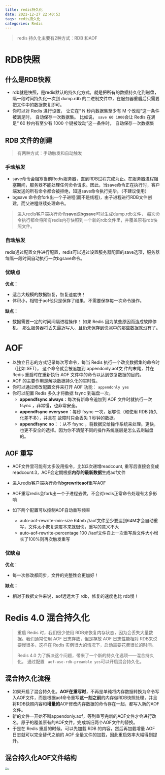 ```yaml
---
title: redis持久化
date: 2021-12-27 22:40:53
tags: redis持久化
categories: Redis
---
```


> redis 持久化主要有2种方式：RDB 和AOF

# RDB快照

## 什么是RDB快照

- rdb就是快照，是redis默认的持久化方式，就是把所有的数据持久化到磁盘，隔一段时间持久化一次到 dump.rdb 的二进制文件中，在服务器重启后只需要把文件中的数据恢复即可。 
- 你可以对 Redis 进行设置， 让它在“ N 秒内数据集至少有 M 个改动”这一条件被满足时， 自动保存一次数据集。 比如说， `save 60 1000`会让 Redis 在满足“ 60 秒内有至少有 1000 个键被改动”这一条件时， 自动保存一次数据集

## RDB 文件的创建

> 有两种方式：手动触发和自动触发

### 手动触发

- save命令会阻塞当前Redis服务器，直到RDB过程完成为止。在服务器进程阻塞期间，服务器不能处理任何命令请求。因此，当save命令正在执行时，客户端发送的所有命令都会被拒绝，知道save命令执行完毕。（不建议使用）
- bgsave 命令会fork出一个子进程(而不是线程)，由子进程进行RDB文件创建，而父进程继续处理命令。

> 进入redis客户端执行命令**save**或**bgsave**可以生成dump.rdb文件， 每次命令执行都会将所有redis内存快照到一个新的rdb文件里，并覆盖原有rdb快照文件。 

### 自动触发

redis通过配置文件进行配置，redis可以通过设置服务器配置的save选项，服务器每隔一段时间自动执行一次bgsave命令。

### 优缺点

**优点：**

- 适合大规模的数据恢复，恢复速度快！
- 体积小，相较于aof他只是保存了结果，不需要保存每一次命令操作。

**缺点：**

- 数据需要一定的时间间隔进程操作！ 如果 Redis 因为某些原因而造成故障停机， 那么服务器将丢失最近写入、且仍未保存到快照中的那些数据就没有了。



# AOF

- 以独立日志的方式记录每次写命令，每当 Redis 执行一个改变数据集的命令时（比如 SET）， 这个命令就会被追加到 appendonly.aof文 件的末尾，并在 Redis 重启时在重新执行 AOF 文件中的命令以达到恢复数据的目的。
- AOF 的主要作用是解决数据持久化的实时性。
- 你可以通过修改配置文件来打开 AOF 功能：  `appendonly yes `
- 你可以配置 Redis 多久才将数据 fsync 到磁盘一次。 
  - **appendfsync always**：每次有新命令追加到 AOF 文件时就执行一次 fsync ，非常慢，也非常安全。
  - **appendfsync everysec**：每秒 fsync 一次，足够快（和使用 RDB 持久化差不多），并且在 故障时只会丢失 1 秒钟的数据。
  - **appendfsync no**：：从不 fsync ，将数据交给操作系统来处理。更快，也更不安全的选择。因为你不清楚不同的操作系统底层是怎么去刷磁盘的。 

## AOF 重写

- AOF文件里可能有太多没用指令，比如3次递增readcount, 重写后直接会变成readcount:3，AOF会定期根据**内存的最新数据**生成aof文件

- 进入redis客户端执行命令**bgrewriteaof**重写AOF 

- AOF重写redis会fork出一个子进程去做，不会对redis正常命令处理有太多影响
- 如下两个配置可以控制AOF自动重写频率 
  - auto-aof-rewrite-min-size 64mb //aof文件至少要达到64M才会自动重写，文件太小恢复速度本来就很快，重写的意义不大
  - auto-aof-rewrite-percentage 100 //aof文件自上一次重写后文件大小增长了100%则再次触发重写

### 优缺点

**优点**：

- 每一次修改都同步，文件的完整性会更加好！

**缺点：**

- 相对于数据文件来说，aof远远大于 rdb，修复的速度也比 rdb慢！

  

# **Redis 4.0 混合持久化** 

> 重启 Redis 时，我们很少使用 RDB来恢复内存状态，因为会丢失大量数据。我们通常使用 AOF 日志存放，但是存放 AOF 日志性能相对 RDB来说要慢很多，这样在 Redis 实例很大的情况下，启动需要花费很长的时间。
>
> Redis 4.0 为了解决这个问题，带来了一个新的持久化选项——混合持久化。 通过配置 ` aof-use-rdb-preamble yes`可以开启混合持久化。   

## 混合持久化流程

- 如果开启了混合持久化。**AOF在重写时**，不再是单纯将内存数据转换为命令写入AOF文件，而是根据aof命令重写**这一刻之前**的内存做RDB快照处理，并且将RDB快照内容和**增量的**AOF修改内存数据的命令存在一起，都写入新的AOF文件。
- 新的文件一开始不叫appendonly.aof，等到重写完新的AOF文件才会进行改名，原子的覆盖原有的AOF文件，完成新旧两个AOF文件的替换。
-  于是在 Redis 重启的时候，可以先加载 RDB 的内容，然后再加载增量 AOF 日志就可以完全替代之前的 AOF 全量文件的加载，因此重启效率大幅得到提升。 

## 混合持久化AOF文件结构

<img src="https://tva1.sinaimg.cn/large/008i3skNly1gxtx3e8tbhj30r40i23zd.jpg" style="zoom:50%;" /><img src="https://tva1.sinaimg.cn/large/008i3skNly1gxtx4ka5e8j31ey0q6myv.jpg" style="zoom: 33%;" />

 
